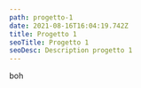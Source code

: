 ```yaml
---
path: progetto-1
date: 2021-08-16T16:04:19.742Z
title: Progetto 1
seoTitle: Progetto 1
seoDesc: Description progetto 1
---
```

boh